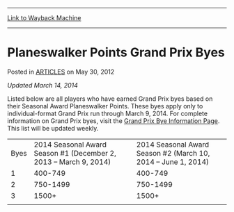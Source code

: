 
---
[Link to Wayback Machine](https://web.archive.org/web/20150203023543/http://magic.wizards.com/en/articles/archive/planeswalker-points-grand-prix-byes-2012-05-30)

[_metadata_:description]:- "Updated March 14, 2014 Listed below are all players who have earned Grand Prix byes based on their Seasonal Award Planeswalker Points. These byes apply only to individual-format Grand Prix run through March 9, 2014. For complete information on Grand Prix byes, visit the Grand Prix Bye Information Page. This list will be updated weekly."
[_metadata_:generator]:- "Drupal 7 (http://drupal.org)"
[_metadata_:node]:- "194841"
[_metadata_:publish_date]:- "2012-05-30"
[_metadata_:source]:- "div-main-content"
[_metadata_:title]:- "Planeswalker Points Grand Prix Byes"
[_metadata_:wayback_capture_timestamp]:- "2015-02-03 02:35:43"
[_metadata_:wayback_raw_url]:- "https://web.archive.org/web/20150203023543id_/http://magic.wizards.com/en/articles/archive/planeswalker-points-grand-prix-byes-2012-05-30"
[_metadata_:wayback_url]:- "http://magic.wizards.com/en/articles/archive/planeswalker-points-grand-prix-byes-2012-05-30"
---


Planeswalker Points Grand Prix Byes
===================================



 Posted in [ARTICLES](/en/articles)
 on May 30, 2012 









*Updated March 14, 2014*

 Listed below are all players who have earned Grand Prix byes based on their Seasonal Award Planeswalker Points. These byes apply only to individual-format Grand Prix run through March 9, 2014. For complete information on Grand Prix byes, visit the [Grand Prix Bye Information Page](http://archive.wizards.com/Magic/TCG/Events.aspx?x=grandprix/byes). This list will be updated weekly. 



|  |  |  |
| --- | --- | --- |
| Byes | 2014 Seasonal Award Season #1 (December 2, 2013 – March 9, 2014) | 2014 Seasonal Award Season #2 (March 10, 2014 – June 1, 2014) |
| 1 | 400-749 | 400-749 |
| 2 | 750-1499 | 750-1499 |
| 3 | 1500+ | 1500+ |
|  |

  
 




